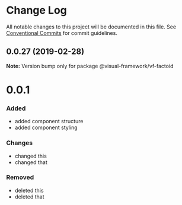 # Change Log

All notable changes to this project will be documented in this file.
See [Conventional Commits](https://conventionalcommits.org) for commit guidelines.

## 0.0.27 (2019-02-28)

**Note:** Version bump only for package @visual-framework/vf-factoid





# 0.0.1

### Added
- added component structure
- added component styling

### Changes

- changed this
- changed that

### Removed

- deleted this
- deleted that
